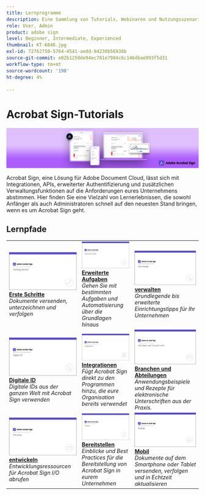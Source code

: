 ```yaml
---
title: Lernprogramme
description: Eine Sammlung von Tutorials, Webinaren und Nutzungsszenarien, die entwickelt wurden, um sowohl Anfänger als auch Administratoren schnell auf den neuesten Stand zu bringen bei Acrobat Sign
role: User, Admin
product: adobe sign
level: Beginner, Intermediate, Experienced
thumbnail: KT-6846.jpg
exl-id: 72762750-5764-4541-aedd-94230b56936b
source-git-commit: e02b1250de94ec781e7984c6c146dbae993f5d31
workflow-type: tm+mt
source-wordcount: '198'
ht-degree: 4%

---
```


# Acrobat Sign-Tutorials

![Acrobat Sign-Heldenbild](assets/Hero_Sign.jpg)

Acrobat Sign, eine Lösung für Adobe Document Cloud, lässt sich mit Integrationen, APIs, erweiterter Authentifizierung und zusätzlichen Verwaltungsfunktionen auf die Anforderungen eures Unternehmens abstimmen. Hier finden Sie eine Vielzahl von Lernerlebnissen, die sowohl Anfänger als auch Administratoren schnell auf den neuesten Stand bringen, wenn es um Acrobat Sign geht.

## Lernpfade

<table style="table-layout:fixed">
<tr>
  <td>
    <a href="sign-beginner-tutorials/beginner-users-overview.md">
      <img alt="Erste Schritte" src="assets/AS_Title_Getting-Started.png" />
    </a>
    <div>
    <a href="sign-beginner-tutorials/beginner-users-overview.md"><strong>Erste Schritte</strong></a>
    </div>
    <em>Dokumente versenden, unterzeichnen und verfolgen</em>
    <br>
  </td>
  <td>
    <a href="sign-advanced-users/advanced-users-overview.md">
      <img alt="Erweiterte Aufgaben" src="assets/AS_Title_Advanced.png" />
    </a>
    <div>
    <a href="sign-advanced-users/advanced-users-overview.md"><strong>Erweiterte Aufgaben</strong></a>
    </div>
    <em>Gehen Sie mit bestimmten Aufgaben und Automatisierung über die Grundlagen hinaus</em>
    <br>
  </td>  
  <td>
    <a href="admin/intro-admin-overview.md">
      <img alt="verwalten" src="assets/AS_Title_Administer.png" />
    </a>
    <div>
    <a href="admin/intro-admin-overview.md"><strong>verwalten</strong></a>
    </div>
    <em>Grundlegende bis erweiterte Einrichtungstipps für Ihr Unternehmen</em>
    <br>
  </td>
</tr>
<tr>
  <td>
    <a href="digitalid/digitalid-overview.md">
      <img alt="Digitale ID" src="assets/AS_Title_DigitalID.png" />
    </a>
    <div>
    <a href="digitalid/digitalid-overview.md"><strong>Digitale ID</strong></a>
    </div>
    <em>Digitale IDs aus der ganzen Welt mit Acrobat Sign verwenden</em>
    <br>
  </td>
  <td>
    <a href="integrations/integrations-overview.md">
      <img alt="Integrationen" src="assets/AS_Title_Integrate.png" />
    </a>
    <div>
    <a href="integrations/integrations-overview.md"><strong>Integrationen</strong></a>
    </div>
    <em>Fügt Acrobat Sign direkt zu den Programmen hinzu, die eure Organisation bereits verwendet</em>
    <br>
  </td>
  <td>
    <a href="sign-usecase/expand-inspire-overview.md">
      <img alt="Branchen und Abteilungen" src="assets/AS_Title_Industry.png" />
    </a>
    <div>
    <a href="sign-usecase/expand-inspire-overview.md"><strong>Branchen und Abteilungen</strong></a>
    </div>
    <em>Anwendungsbeispiele und Rezepte für elektronische Unterschriften aus der Praxis.</em>
    <br>
  </td>
</tr>
<tr>
  <td>
    <a href="develop/develop-overview.md">
      <img alt="entwickeln" src="assets/AS_Title_Develop.png" />
    </a>
    <div>
    <a href="develop/develop-overview.md"><strong>entwickeln</strong></a>
    </div>
    <em>Entwicklungsressourcen für Acrobat Sign I/O abrufen</em>
    <br>
  </td>
   <td>
    <a href="deploy-overview.md">
      <img alt="Bereitstellen" src="assets/AS_Title_Deploy.png" />
    </a>
    <div>
    <a href="deploy-overview.md"><strong>Bereitstellen</strong></a>
    </div>
    <em>Einblicke und Best Practices für die Bereitstellung von Acrobat Sign in eurem Unternehmen</em>
    <br>
  </td>
  <td>
    <a href="mobile/mobile-overview.md">
      <img alt="Mobil" src="assets/AS_Title_Mobile.png" />
    </a>
    <div>
    <a href="mobile/mobile-overview.md"><strong>Mobil</strong></a>
    </div>
    <em>Dokumente auf dem Smartphone oder Tablet versenden, verfolgen und in Echtzeit aktualisieren</em>
    <br>
  </td>  
</tr>
</table>
